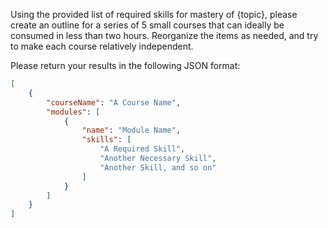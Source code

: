 Using the provided list of required skills for mastery of {topic}, please create an outline for a series of 5 small courses that can ideally be consumed in less than two hours. Reorganize the items as needed, and try to make each course relatively independent. 

Please return your results in the following JSON format:
```json
[
    {
        "courseName": "A Course Name",
        "modules": [
            {
                "name": "Module Name",
                "skills": [
                    "A Required Skill",
                    "Another Necessary Skill",
                    "Another Skill, and so on"
                ]
            }
        ]
    }
]
```